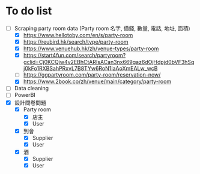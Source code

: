 # To do list

- [ ] Scraping party room data (Party room 名字, 價錢, 數量, 電話, 地址, 面積)
  - [x] https://www.hellotoby.com/en/s/party-room
  - [x] https://reubird.hk/search/type/party-room
  - [x] https://www.venuehub.hk/zh/venue-types/party-room
  - [x] https://start4fun.com/search/partyroom?gclid=Cj0KCQjw4v2EBhCtARIsACan3nx669gaz6dOjHdpjd0bVF3hSqj0kFo1RXBSahPRxvL7B8TYw6RoN1IaAoXmEALw_wcB
  - [ ] https://ggpartyroom.com/party-room/reservation-now/
  - [x] https://www.2book.co/zh/venue/main/category/party-room
- [ ] Data cleaning
- [ ] PowerBI
- [x] 設計問卷問題
  - [x] Party room
    - [x] 店主
    - [x] User
  - [x] 到會
    - [x] Supplier
    - [x] User
  - [x] 酒
    - [x] Supplier
    - [x] User
